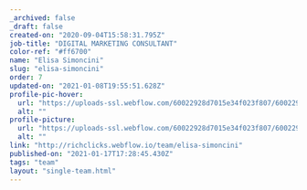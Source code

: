 ```yaml
---
_archived: false
_draft: false
created-on: "2020-09-04T15:58:31.795Z"
job-title: "DIGITAL MARKETING CONSULTANT"
color-ref: "#ff6700"
name: "Elisa Simoncini"
slug: "elisa-simoncini"
order: 7
updated-on: "2021-01-08T19:55:51.628Z"
profile-pic-hover:
  url: "https://uploads-ssl.webflow.com/60022928d7015e34f023f807/60022928d7015e839e23fb65_Elisa-Simoncini-Rich-Clicks.png"
  alt: ""
profile-picture:
  url: "https://uploads-ssl.webflow.com/60022928d7015e34f023f807/60022928d7015ea37223fb2b_Elisa-Simoncini-Rich-Clicks.png"
  alt: ""
link: "http://richclicks.webflow.io/team/elisa-simoncini"
published-on: "2021-01-17T17:28:45.430Z"
tags: "team"
layout: "single-team.html"
---
```



